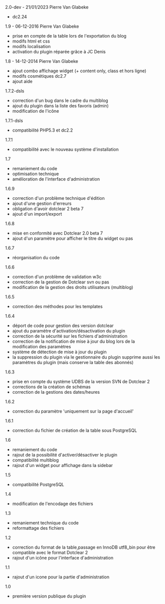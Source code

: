 2.0-dev - 21/01/2023 Pierre Van Glabeke
* dc2.24

1.9 - 06-12-2016 Pierre Van Glabeke
* prise en compte de la table lors de l'exportation du blog
* modifs html et css
* modifs localisation
* activation du plugin réparée grâce à JC Denis

1.8 - 14-12-2014 Pierre Van Glabeke
* ajout combo affichage widget (+ content only, class et hors ligne)
* modifs cosmétiques dc2.7
* ajout aide

1.7.2-dsls
* correction d'un bug dans le cadre du multiblog
* ajout du plugin dans la liste des favoris (admin)
* modification de l'icône

1.7.1-dsls
* compatibilité PHP5.3 et dc2.2

1.7.1
* compatibilité avec le nouveau système d'installation

1.7
* remaniement du code
* optimisation technique
* amélioration de l'interface d'administration

1.6.9
* correction d'un problème technique d'édition
* ajout d'une gestion d'erreurs
* obligation d'avoir dotclear 2 beta 7
* ajout d'un import/export

1.6.8
* mise en conformité avec Dotclear 2.0 beta 7
* ajout d'un paramètre pour afficher le titre du widget ou pas

1.6.7
* réorganisation du code

1.6.6
* correction d'un problème de validation w3c
* correction de la gestion de Dotclear svn ou pas
* modification de la gestion des droits utilisateurs (multiblog)

1.6.5
* correction des méthodes pour les templates

1.6.4
* déport de code pour gestion des version dotclear
* ajout du paramètre d'activation/désactivation du plugin
* correction de la sécurité sur les fichiers d'administration
* correction de la notification de mise à jour du blog lors de la modification des paramètres
* système de détection de mise à jour du plugin
* la suppression du plugin via le gestionnaire du plugin supprime aussi les paramètres du plugin (mais conserve la table des abonnés)

1.6.3
* prise en compte du système UDBS de la version SVN de Dotclear 2
* corrections de la création de schémas
* correction de la gestions des dates/heures

1.6.2
* correction du paramètre 'uniquement sur la page d'accueil'

1.6.1
* correction du fichier de création de la table sous PostgreSQL

1.6
* remaniement du code
* rajout de la possibilité d'activer/désactiver le plugin
* compatibilité multiblog
* rajout d'un widget pour affichage dans la sidebar

1.5
* compatibilité PostgreSQL

1.4
* modification de l'encodage des fichiers

1.3
* remaniement technique du code
* reformattage des fichiers

1.2
* correction du format de la table,passage en InnoDB utf8_bin pour être compatible avec le format Dotclear 2
* rajout d'un icône pour l'interface d'administration

1.1
* rajout d'un icone pour la partie d'administration

1.0
* première version publique du plugin

